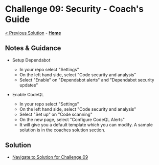 # Challenge 09: Security - Coach's Guide

[< Previous Solution](./Solution-08.md) - **[Home](README.md)**

## Notes & Guidance

- Setup Dependabot
    - In your repo select "Settings"
    - On the left hand side, select "Code security and analysis"
    - Select "Enable" on "Dependabot alerts" and "Dependabot security updates"

- Enable CodeQL
    - In your repo select "Settings"
    - On the left hand side, select "Code security and analysis"
    - Select "Set up" on "Code scanning"
    - On the new page, select "Configure CodeQL Alerts"
    - It will give you a default template which you can modify.  A sample solution is in the coaches solution section.

## Solution
- [Navigate to Solution for Challenge 09](./Solution/Solution-09/Solution09.yml)
